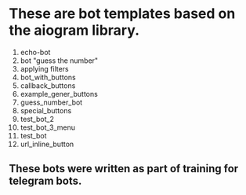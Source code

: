 # These are bot templates based on the aiogram library.

1. echo-bot
2. bot "guess the number"
3. applying filters
4. bot_with_buttons
5. callback_buttons
6. example_gener_buttons
7. guess_number_bot
8. special_buttons
9. test_bot_2
10. test_bot_3_menu
11. test_bot
12. url_inline_button

## These bots were written as part of training for telegram bots.
